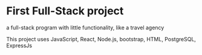 # First Full-Stack project 
a full-stack program with little functionality, like a travel agency

This project uses  JavaScript, React, Node.js, bootstrap, HTML, PostgreSQL, ExpressJs

